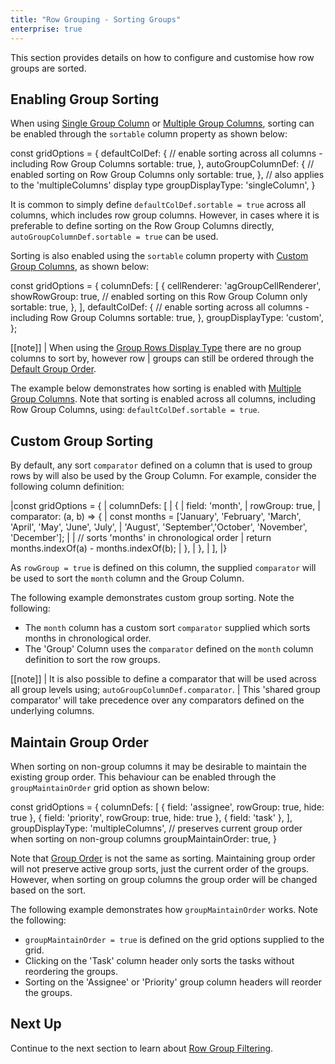 ```yaml
---
title: "Row Grouping - Sorting Groups"
enterprise: true
---
```


This section provides details on how to configure and customise how row groups are sorted.

## Enabling Group Sorting

When using [Single Group Column](../grouping-single-group-column/) or [Multiple Group Columns](../grouping-multiple-group-columns/), sorting can be enabled through the `sortable` column property as shown below:    

<snippet>
const gridOptions = { 
    defaultColDef: {
        // enable sorting across all columns - including Row Group Columns
        sortable: true,
    }, 
    autoGroupColumnDef: {
        // enabled sorting on Row Group Columns only 
        sortable: true,        
    },
    // also applies to the 'multipleColumns' display type 
    groupDisplayType: 'singleColumn',
}
</snippet>

It is common to simply define `defaultColDef.sortable = true` across all columns, which includes row group columns. 
However, in cases where it is preferable to define sorting on the Row Group Columns directly, 
`autoGroupColumnDef.sortable = true` can be used.

Sorting is also enabled using the `sortable` column property with [Custom Group Columns](../grouping-custom-group-columns/), as shown below:

<snippet>
const gridOptions = {
    columnDefs: [
        {   
            cellRenderer: 'agGroupCellRenderer',
            showRowGroup: true,
            // enabled sorting on this Row Group Column only 
            sortable: true,  
        },
    ],
    defaultColDef: {
        // enable sorting across all columns - including Row Group Columns
        sortable: true,
    }, 
    groupDisplayType: 'custom',
};
</snippet>

[[note]]
| When using the [Group Rows Display Type](../grouping-group-rows/) there are no group columns to sort by, however row 
| groups can still be ordered through the [Default Group Order](../grouping-group-order/#default-group-order). 

The example below demonstrates how sorting is enabled with [Multiple Group Columns](../grouping-multiple-group-columns/). 
Note that sorting is enabled across all columns, including Row Group Columns, using: `defaultColDef.sortable = true`.

<grid-example title='Enabling Group Sorting' name='enabling-group-sorting' type='generated' options='{ "enterprise": true, "exampleHeight": 540, "modules": ["clientside", "rowgrouping"] }'></grid-example>

## Custom Group Sorting

By default, any sort `comparator` defined on a column that is used to group rows by will also be used by the Group Column. 
For example, consider the following column definition:

<snippet>
|const gridOptions = {
|    columnDefs: [
|        {
|            field: 'month',
|            rowGroup: true,
|            comparator: (a, b) => {
|                const months = ['January', 'February', 'March', 'April', 'May', 'June', 'July', 
|                                'August', 'September','October', 'November', 'December'];
|
|                // sorts 'months' in chronological order
|                return months.indexOf(a) - months.indexOf(b);
|            },
|        },
|    ],
|}
</snippet>

As `rowGroup = true` is defined on this column, the supplied `comparator` will be used to sort the `month` column and 
the Group Column.

The following example demonstrates custom group sorting. Note the following:

- The `month` column has a custom sort `comparator` supplied which sorts months in chronological order.
- The 'Group' Column uses the `comparator` defined on the `month` column definition to sort the row groups. 

<grid-example title='Custom Group Sort' name='custom-group-sort' type='generated' options='{ "enterprise": true, "exampleHeight": 515, "modules": ["clientside", "rowgrouping", "menu", "columnpanel", "setfilter"] }'></grid-example>

[[note]]
| It is also possible to define a comparator that will be used across all group levels using; `autoGroupColumnDef.comparator`.
| This 'shared group comparator' will take precedence over any comparators defined on the underlying columns.

## Maintain Group Order

When sorting on non-group columns it may be desirable to maintain the existing group order. This behaviour can be
enabled through the `groupMaintainOrder` grid option as shown below:

<snippet>
const gridOptions = {
    columnDefs: [
        { field: 'assignee', rowGroup: true, hide: true },
        { field: 'priority', rowGroup: true, hide: true },        
        { field: 'task' },      
    ],
    groupDisplayType: 'multipleColumns',
    // preserves current group order when sorting on non-group columns
    groupMaintainOrder: true,
}
</snippet>

Note that [Group Order](../grouping-group-order/) is not the same as sorting. Maintaining group order will not preserve
active group sorts, just the current order of the groups. However, when sorting on group columns the group order will
be changed based on the sort.

The following example demonstrates how `groupMaintainOrder` works. Note the following:

- `groupMaintainOrder = true` is defined on the grid options supplied to the grid. 
- Clicking on the 'Task' column header only sorts the tasks without reordering the groups.
- Sorting on the 'Assignee' or 'Priority' group column headers will reorder the groups.

<grid-example title='Maintain Group Order' name='maintain-group-order' type='generated' options='{ "enterprise": true, "exampleHeight": 515, "modules": ["clientside", "rowgrouping", "menu", "columnpanel", "setfilter"] }'></grid-example>

## Next Up

Continue to the next section to learn about [Row Group Filtering](../grouping-filtering/).